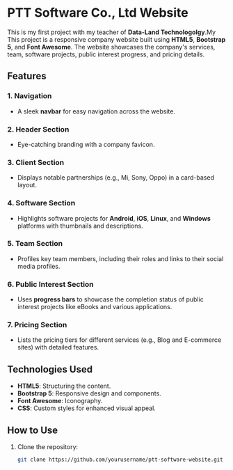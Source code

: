 # PTT Software Co., Ltd Website

This is my first project with my teacher of **Data-Land Technologolgy**.My This project is a responsive company website built using **HTML5**, **Bootstrap 5**, and **Font Awesome**. The website showcases the company's services, team, software projects, public interest progress, and pricing details.

## Features

### 1. Navigation
- A sleek **navbar** for easy navigation across the website.

### 2. Header Section
- Eye-catching branding with a company favicon.

### 3. Client Section
- Displays notable partnerships (e.g., Mi, Sony, Oppo) in a card-based layout.

### 4. Software Section
- Highlights software projects for **Android**, **iOS**, **Linux**, and **Windows** platforms with thumbnails and descriptions.

### 5. Team Section
- Profiles key team members, including their roles and links to their social media profiles.

### 6. Public Interest Section
- Uses **progress bars** to showcase the completion status of public interest projects like eBooks and various applications.

### 7. Pricing Section
- Lists the pricing tiers for different services (e.g., Blog and E-commerce sites) with detailed features.

## Technologies Used
- **HTML5**: Structuring the content.
- **Bootstrap 5**: Responsive design and components.
- **Font Awesome**: Iconography.
- **CSS**: Custom styles for enhanced visual appeal.

## How to Use
1. Clone the repository:
   ```bash
   git clone https://github.com/yourusername/ptt-software-website.git
